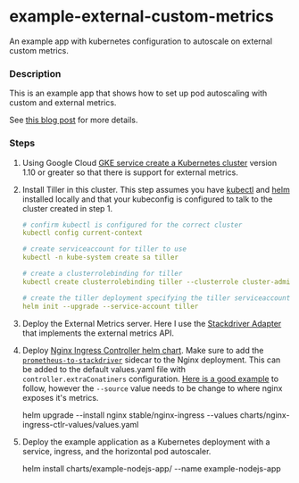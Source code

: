 # example-external-custom-metrics
An example app with kubernetes configuration to autoscale on external custom metrics.

### Description

This is an example app that shows how to set up pod autoscaling with custom and external metrics.

See [this blog post]() for more details.

### Steps

1. Using Google Cloud [GKE service create a Kubernetes cluster](https://cloud.google.com/kubernetes-engine/docs/how-to/creating-a-cluster) version 1.10 or greater so that there is support for external metrics.

2. Install Tiller in this cluster. This step assumes you have [kubectl](https://kubernetes.io/docs/tasks/tools/install-kubectl/) and [helm](https://docs.helm.sh/using_helm/) installed locally and that your kubeconfig is configured to talk to the cluster created in step 1.

    ```yaml
    # confirm kubectl is configured for the correct cluster
    kubectl config current-context

    # create serviceaccount for tiller to use
    kubectl -n kube-system create sa tiller
    
    # create a clusterrolebinding for tiller
    kubectl create clusterrolebinding tiller --clusterrole cluster-admin --serviceaccount=kube-system:tiller

    # create the tiller deployment specifying the tiller serviceaccount
    helm init --upgrade --service-account tiller

3. Deploy the External Metrics server. Here I use the [Stackdriver Adapter](https://github.com/GoogleCloudPlatform/k8s-stackdriver/tree/master/custom-metrics-stackdriver-adapter) that implements the external metrics API.

4. Deploy [Nginx Ingress Controller helm chart](https://github.com/helm/charts/tree/master/stable/nginx-ingress). Make sure to add the [`prometheus-to-stackdriver`](https://github.com/GoogleCloudPlatform/k8s-stackdriver/tree/master/prometheus-to-sd) sidecar to the Nginx deployment. This can be added to the default values.yaml file with `controller.extraConatiners` configuration.  [Here is a good example](https://github.com/GoogleCloudPlatform/k8s-stackdriver/blob/master/prometheus-to-sd/kubernetes/prometheus-to-sd-kube-state-metrics.yaml#L26) to follow, however the  `--source` value needs to be change to where nginx exposes it's metrics.

    helm upgrade --install nginx stable/nginx-ingress --values charts/nginx-ingress-ctlr-values/values.yaml
    
5. Deploy the example application as a Kubernetes deployment with a service, ingress, and the horizontal pod autoscaler.

    helm install charts/example-nodejs-app/ --name example-nodejs-app
